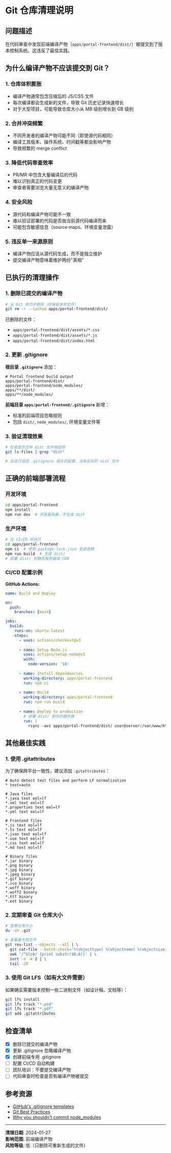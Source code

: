 # Git 仓库清理说明

## 问题描述

在代码审查中发现前端编译产物（`apps/portal-frontend/dist/`）被提交到了版本控制系统。这违反了最佳实践。

## 为什么编译产物不应该提交到 Git？

### 1. **仓库体积膨胀**
- 编译产物通常包含压缩后的 JS/CSS 文件
- 每次编译都会生成新的文件，导致 Git 历史记录快速增长
- 对于大型项目，可能导致仓库大小从 MB 级别增长到 GB 级别

### 2. **合并冲突频繁**
- 不同开发者的编译产物可能不同（即使源代码相同）
- 编译工具版本、操作系统、时间戳等都会影响产物
- 导致频繁的 merge conflict

### 3. **降低代码审查效率**
- PR/MR 中包含大量编译后的代码
- 难以识别真正的代码变更
- 审查者需要浏览大量无意义的编译产物

### 4. **安全风险**
- 源代码和编译产物可能不一致
- 难以验证部署的代码是否由当前源代码编译而来
- 可能包含敏感信息（source maps、环境变量泄露）

### 5. **违反单一来源原则**
- 编译产物应该从源代码生成，而不是独立维护
- 提交编译产物意味着维护两份"真相"

## 已执行的清理操作

### 1. 删除已提交的编译产物

```bash
# 从 Git 索引中删除（但保留本地文件）
git rm -r --cached apps/portal-frontend/dist/
```

已删除的文件：
- `apps/portal-frontend/dist/assets/*.css`
- `apps/portal-frontend/dist/assets/*.js`
- `apps/portal-frontend/dist/index.html`

### 2. 更新 .gitignore

**根目录 `.gitignore`** 添加：
```gitignore
# Portal frontend build output
apps/portal-frontend/dist/
apps/portal-frontend/node_modules/
apps/**/dist/
apps/**/node_modules/
```

**前端目录 `apps/portal-frontend/.gitignore`** 新增：
- 标准的前端项目忽略规则
- 包括 `dist/`, `node_modules/`, 环境变量文件等

### 3. 验证清理效果

```bash
# 检查是否还有 dist 文件被追踪
git ls-files | grep "dist"

# 应该只返回 .gitignore 相关的配置，没有实际的 dist 文件
```

## 正确的前端部署流程

### 开发环境
```bash
cd apps/portal-frontend
npm install
npm run dev  # 开发服务器，不生成 dist
```

### 生产环境
```bash
# 在 CI/CD 中执行
cd apps/portal-frontend
npm ci  # 使用 package-lock.json 安装依赖
npm run build  # 生成 dist/
# 部署 dist/ 到静态服务器或 CDN
```

### CI/CD 配置示例

**GitHub Actions:**
```yaml
name: Build and Deploy

on:
  push:
    branches: [main]

jobs:
  build:
    runs-on: ubuntu-latest
    steps:
      - uses: actions/checkout@v3
      
      - name: Setup Node.js
        uses: actions/setup-node@v3
        with:
          node-version: '18'
          
      - name: Install dependencies
        working-directory: apps/portal-frontend
        run: npm ci
        
      - name: Build
        working-directory: apps/portal-frontend
        run: npm run build
        
      - name: Deploy to production
        # 部署 dist/ 到你的服务器
        run: |
          rsync -avz apps/portal-frontend/dist/ user@server:/var/www/html/
```

## 其他最佳实践

### 1. 使用 .gitattributes

为了确保跨平台一致性，建议添加 `.gitattributes`：

```gitattributes
# Auto detect text files and perform LF normalization
* text=auto

# Java files
*.java text eol=lf
*.xml text eol=lf
*.properties text eol=lf
*.yml text eol=lf

# Frontend files
*.js text eol=lf
*.ts text eol=lf
*.json text eol=lf
*.vue text eol=lf
*.css text eol=lf
*.md text eol=lf

# Binary files
*.jar binary
*.png binary
*.jpg binary
*.jpeg binary
*.gif binary
*.ico binary
*.woff binary
*.woff2 binary
*.ttf binary
*.eot binary
```

### 2. 定期审查 Git 仓库大小

```bash
# 查看仓库大小
du -sh .git

# 查看最大的文件
git rev-list --objects --all | \
  git cat-file --batch-check='%(objecttype) %(objectname) %(objectsize) %(rest)' | \
  awk '/^blob/ {print substr($0,6)}' | \
  sort -n -k 2 | \
  tail -20
```

### 3. 使用 Git LFS（如有大文件需要）

如果确实需要版本控制一些二进制文件（如设计稿、文档等）：

```bash
git lfs install
git lfs track "*.psd"
git lfs track "*.pdf"
git add .gitattributes
```

## 检查清单

- [x] 删除已提交的编译产物
- [x] 更新 .gitignore 忽略编译产物
- [x] 创建前端专用 .gitignore
- [ ] 配置 CI/CD 自动构建
- [ ] 团队培训：不要提交编译产物
- [ ] 代码审查时检查是否有编译产物被提交

## 参考资源

- [GitHub's .gitignore templates](https://github.com/github/gitignore)
- [Git Best Practices](https://www.git-tower.com/learn/git/ebook/en/command-line/appendix/best-practices)
- [Why you shouldn't commit node_modules](https://www.gitignore.io/docs/faq)

---

**清理日期**: 2024-01-27  
**影响范围**: 前端编译产物  
**风险等级**: 低（只删除可重新生成的文件）
